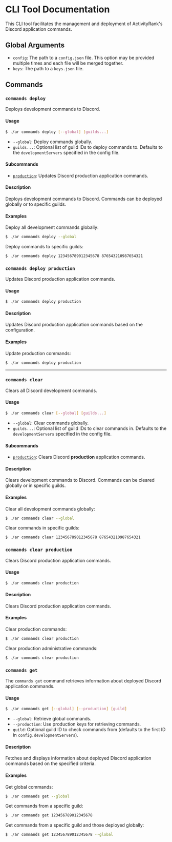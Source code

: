 # CLI Tool Documentation

This CLI tool facilitates the management and deployment of ActivityRank's Discord application commands.

## Global Arguments

- `config`: The path to a `config.json` file. This option may be provided multiple times and each file will be merged together.
- `keys`: The path to a `keys.json` file.

## Commands

### `commands deploy`

Deploys development commands to Discord.

#### Usage

```sh
$ ./ar commands deploy [--global] [guilds...]
```

- `--global`: Deploy commands globally.
- `guilds...`: Optional list of guild IDs to deploy commands to. Defaults to the `developmentServers` specified in the config file.

#### Subcommands

- [`production`](#commands-deploy-production): Updates Discord production application commands.

#### Description

Deploys development commands to Discord. Commands can be deployed globally or to specific guilds.

#### Examples

Deploy all development commands globally:

```sh
$ ./ar commands deploy --global
```

Deploy commands to specific guilds:

```sh
$ ./ar commands deploy 123456789012345678 876543210987654321
```

### `commands deploy production`

Updates Discord production application commands.

#### Usage

```sh
$ ./ar commands deploy production
```

#### Description

Updates Discord production application commands based on the configuration.

#### Examples

Update production commands:

```sh
$ ./ar commands deploy production
```

---

### `commands clear`

Clears all Discord development commands.

#### Usage

```sh
$ ./ar commands clear [--global] [guilds...]
```

- `--global`: Clear commands globally.
- `guilds...`: Optional list of guild IDs to clear commands in. Defaults to the `developmentServers` specified in the config file.

#### Subcommands

- [`production`](#commands-clear-production): Clears Discord **production** application commands.

#### Description

Clears development commands to Discord. Commands can be cleared globally or in specific guilds.

#### Examples

Clear all development commands globally:

```sh
$ ./ar commands clear --global
```

Clear commands in specific guilds:

```sh
$ ./ar commands clear 123456789012345678 876543210987654321
```

### `commands clear production`

Clears Discord production application commands.

#### Usage

```sh
$ ./ar commands clear production
```

#### Description

Clears Discord production application commands.

#### Examples

Clear production commands:

```sh
$ ./ar commands clear production
```

Clear production administrative commands:

```sh
$ ./ar commands clear production
```

### `commands get`

The `commands get` command retrieves information about deployed Discord application commands.

#### Usage

```sh
$ ./ar commands get [--global] [--production] [guild]
```

- `--global`: Retrieve global commands.
- `--production`: Use production keys for retrieving commands.
- `guild`: Optional guild ID to check commands from (defaults to the first ID in `config.developmentServers`).

#### Description

Fetches and displays information about deployed Discord application commands based on the specified criteria.

#### Examples

Get global commands:

```sh
$ ./ar commands get --global
```

Get commands from a specific guild:

```sh
$ ./ar commands get 123456789012345678
```

Get commands from a specific guild and those deployed globally:

```sh
$ ./ar commands get 123456789012345678 --global
```
